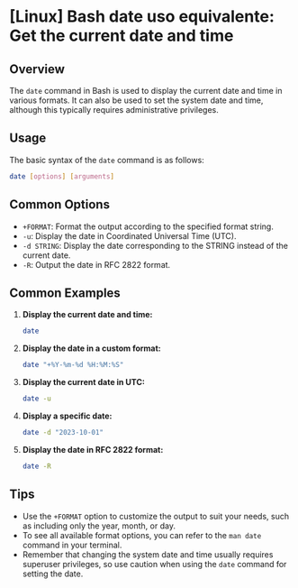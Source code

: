 # [Linux] Bash date uso equivalente: Get the current date and time

## Overview
The `date` command in Bash is used to display the current date and time in various formats. It can also be used to set the system date and time, although this typically requires administrative privileges.

## Usage
The basic syntax of the `date` command is as follows:

```bash
date [options] [arguments]
```

## Common Options
- `+FORMAT`: Format the output according to the specified format string.
- `-u`: Display the date in Coordinated Universal Time (UTC).
- `-d STRING`: Display the date corresponding to the STRING instead of the current date.
- `-R`: Output the date in RFC 2822 format.

## Common Examples

1. **Display the current date and time:**
   ```bash
   date
   ```

2. **Display the date in a custom format:**
   ```bash
   date "+%Y-%m-%d %H:%M:%S"
   ```

3. **Display the current date in UTC:**
   ```bash
   date -u
   ```

4. **Display a specific date:**
   ```bash
   date -d "2023-10-01"
   ```

5. **Display the date in RFC 2822 format:**
   ```bash
   date -R
   ```

## Tips
- Use the `+FORMAT` option to customize the output to suit your needs, such as including only the year, month, or day.
- To see all available format options, you can refer to the `man date` command in your terminal.
- Remember that changing the system date and time usually requires superuser privileges, so use caution when using the `date` command for setting the date.
